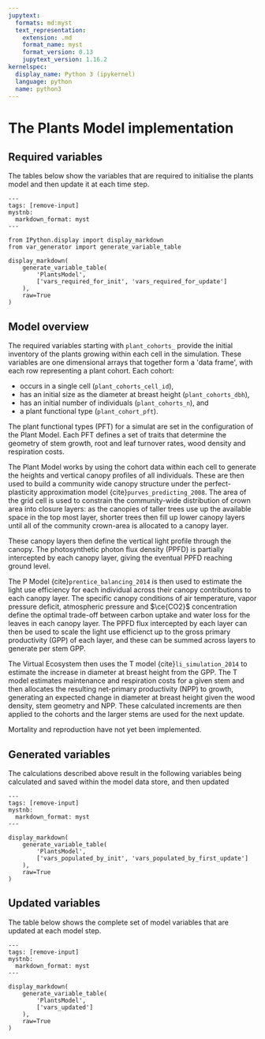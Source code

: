 ```yaml
---
jupytext:
  formats: md:myst
  text_representation:
    extension: .md
    format_name: myst
    format_version: 0.13
    jupytext_version: 1.16.2
kernelspec:
  display_name: Python 3 (ipykernel)
  language: python
  name: python3
---
```


# The Plants Model implementation

## Required variables

The tables below show the variables that are required to initialise the plants model and
then update it at each time step.

```{code-cell}
---
tags: [remove-input]
mystnb:
  markdown_format: myst
---

from IPython.display import display_markdown
from var_generator import generate_variable_table

display_markdown(
    generate_variable_table(
        'PlantsModel', 
        ['vars_required_for_init', 'vars_required_for_update']
    ), 
    raw=True
)
```

## Model overview

The required variables starting with `plant_cohorts_` provide the initial inventory of
the plants growing within each cell in the simulation. These variables are one
dimensional arrays that together form a 'data frame', with each row representing a plant
cohort. Each cohort:

* occurs in a single cell (`plant_cohorts_cell_id`),
* has an initial size as the diameter at breast height (`plant_cohorts_dbh`),
* has an initial number of individuals (`plant_cohorts_n`), and
* a plant functional type (`plant_cohort_pft`).

The plant functional types (PFT) for a simulat are set in the configuration of the Plant
Model. Each PFT defines a set of traits that determine the geometry of stem growth, root
and leaf turnover rates, wood density and respiration costs.

The Plant Model works by using the cohort data within each cell to generate the heights
and vertical canopy profiles of all individuals. These are then used to build a
community wide canopy structure under the perfect-plasticity approximation model
{cite}`purves_predicting_2008`. The area of the grid cell is used to constrain the
community-wide distribution of crown area into closure layers: as the canopies of taller
trees use up the available space in the top most layer, shorter trees then fill up lower
canopy layers until all of the community crown-area is allocated to a canopy layer.

These canopy layers then define the vertical light profile through the canopy. The
photosynthetic photon flux density (PPFD) is partially intercepted by each canopy layer,
giving the eventual PPFD reaching ground level.

The P Model {cite}`prentice_balancing_2014` is then used to estimate the light use
efficiency for each individual across their canopy contributions to each canopy layer.
The specific canopy conditions of air temperature, vapor pressure deficit, atmospheric
pressure and $\ce{CO2}$ concentration define the optimal trade-off between carbon uptake
and water loss for the leaves in each canopy layer. The PPFD flux intercepted by each
layer can then be used to scale the light use efficienct up to the gross primary
productivity (GPP) of each layer, and these can be summed across layers to generate per
stem GPP.

The Virtual Ecosystem then uses the T model {cite}`li_simulation_2014` to estimate the
increase in diameter at breast height from the GPP. The T model estimates maintenance
and respiration costs for a given stem and then allocates the resulting net-primary
productivity (NPP) to growth, generating an expected change in diameter at breast height
given the wood density, stem geometry and NPP. These calculated increments are then
applied to the cohorts and the larger stems are used for the next update.

Mortality and reproduction have not yet been implemented.

## Generated variables

The calculations described above result in the following variables being calculated and
saved within the model data store, and then updated

```{code-cell}
---
tags: [remove-input]
mystnb:
  markdown_format: myst
---

display_markdown(
    generate_variable_table(
        'PlantsModel', 
        ['vars_populated_by_init', 'vars_populated_by_first_update']
    ), 
    raw=True
)
```

## Updated variables

The table below shows the complete set of model variables that are updated at each model
step.

```{code-cell}
---
tags: [remove-input]
mystnb:
  markdown_format: myst
---

display_markdown(
    generate_variable_table(
        'PlantsModel', 
        ['vars_updated']
    ), 
    raw=True
)
```
